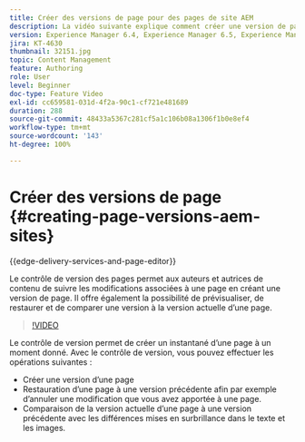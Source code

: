 ```yaml
---
title: Créer des versions de page pour des pages de site AEM
description: La vidéo suivante explique comment créer une version de page, prévisualiser, restaurer une version de page et comparer la version actuelle de la page à une version enregistrée.
version: Experience Manager 6.4, Experience Manager 6.5, Experience Manager as a Cloud Service
jira: KT-4630
thumbnail: 32151.jpg
topic: Content Management
feature: Authoring
role: User
level: Beginner
doc-type: Feature Video
exl-id: cc659581-031d-4f2a-90c1-cf721e481689
duration: 288
source-git-commit: 48433a5367c281cf5a1c106b08a1306f1b0e8ef4
workflow-type: tm+mt
source-wordcount: '143'
ht-degree: 100%

---
```


# Créer des versions de page {#creating-page-versions-aem-sites}

{{edge-delivery-services-and-page-editor}}

Le contrôle de version des pages permet aux auteurs et autrices de contenu de suivre les modifications associées à une page en créant une version de page. Il offre également la possibilité de prévisualiser, de restaurer et de comparer une version à la version actuelle d’une page.

>[!VIDEO](https://video.tv.adobe.com/v/36833?quality=12&learn=on&captions=fre_fr)

Le contrôle de version permet de créer un instantané d’une page à un moment donné. Avec le contrôle de version, vous pouvez effectuer les opérations suivantes :
* Créer une version d’une page
* Restauration d’une page à une version précédente afin par exemple d’annuler une modification que vous avez apportée à une page.
* Comparaison de la version actuelle d’une page à une version précédente avec les différences mises en surbrillance dans le texte et les images.
